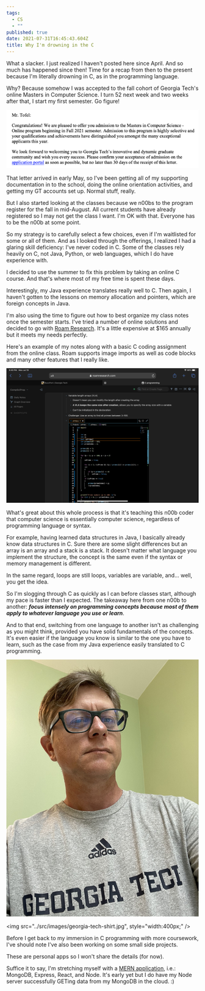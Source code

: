 ```yaml
---
tags:
  - CS
  - ""
published: true
date: 2021-07-31T16:45:43.604Z
title: Why I'm drowning in the C
---
```

What a slacker. I just realized I haven't posted here since April. And so much has happened since then! Time for a recap from then to the present because I'm literally drowning in C, as in the programming language.

Why? Because somehow I was accepted to the fall cohort of Georgia Tech's online Masters in Computer Science. I turn 52 next week and two weeks after that, I start my first semester. Go figure!

![Georgia Tech acceptance](../src/images/gatech-acceptance.png)

That letter arrived in early May, so I've been getting all of my supporting documentation in to the school, doing the online orientation activities, and getting my GT accounts set up. Normal stuff, really.

But I also started looking at the classes because we n00bs to the program register for the fall in mid-August. All current students have already registered so I may not get the class I want. I'm OK with that. Everyone has to be the n00b at some point.

So my strategy is to carefully select a few choices, even if I'm waitlisted for some or all of them. And as I looked through the offerings, I realized I had a glaring skill deficiency: I've never coded in C. Some of the classes rely heavily on C, not Java, Python, or web languages, which I do have experience with.

I decided to use the summer to fix this problem by taking an online C course. And that's where most of my free time is spent these days. 

Interestingly, my Java experience translates really well to C. Then again, I haven't gotten to the lessons on memory allocation and pointers, which are foreign concepts in Java. 

I'm also using the time to figure out how to best organize my class notes once the semester starts. I've tried a number of online solutions and decided to go with [Roam Research](https://www.roamresearch.com). It's a little expensive at $165 annually but it meets my needs perfectly. 

Here's an example of my notes along with a basic C coding assignment from the online class. Roam supports image imports as well as code blocks and many other features that I really like.

![Roam Research](../src/images/roam-research.png)

What's great about this whole process is that it's teaching this n00b coder that computer science is essentially computer science, regardless of programming language or syntax.

For example, having learned data structures in Java, I basically already know data structures in C. Sure there are some slight differences but an array is an array and a stack is a stack. It doesn't matter what language you implement the structure, the concept is the same even if the syntax or memory management is different.

In the same regard, loops are still loops, variables are variable, and... well, you get the idea.

So I'm slogging through C as quickly as I can before classes start, although my pace is faster than I expected. The takeaway here from one n00b to another: ***focus intensely on programming concepts because most of them apply to whatever language you use or learn***. 

And to that end, switching from one language to another isn't as challenging as you might think, provided you have solid fundamentals of the concepts. It's even easier if the language you know is similar to the one you have to learn, such as the case from my Java experience easily translated to C programming.

![](/src/images/georgia-tech-shirt.jpg)

<img src="../src/images/georgia-tech-shirt.jpg", style="width:400px;" />

Before I get back to my immersion in C programming with more coursework, I've should note I've also been working on some small side projects. 

These are personal apps so I won't share the details (for now). 

Suffice it to say, I'm stretching myself with a [MERN application](https://www.mongodb.com/mern-stack), i.e.: MongoDB, Express, React, and Node. It's early yet but I do have my Node server successfully GETing data from my MongoDB in the cloud. :)